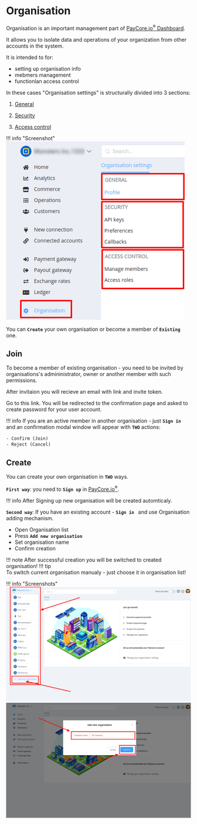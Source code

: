 # Organisation


Organisation is an important management part of <a href="https://dashboard.paycore.io/" target="_blank" rel="noopener">PayСore.io<sup>®</sup> Dashboard</a>. 

It allows you to isolate data and operations of your organization from other accounts in the system.

It is intended to for:

- setting up organisation info
- mebmers management
- functionlan access control

In these cases "Organisation settings" is structurally divided into 3 sections:

1. [General](general)

2. [Security](security)

3. [Access control](access)

!!! info "Screenshot"
    [![img](images/org1.png)](images/org1.png)


You can **```Create```** your own organisation or become a member of **```Existing```** one.

## Join
To become a member of existing organisation - you need to be invited  by organisations's admininistrator, owner or another member with such permissions.

After invitaion you will recieve an email with link and invite token. 

Go to this link. You will be redirected to the confirmation page and asked to create password for your user account.

!!! info 
    If you are an active member in another organisation  - just **```Sign in ```**  and an confirmation modal window will appear with **```TWO```** actions:
    
    - Confirm (Join)
    - Reject (Cancel)

## Create

You can create your own organisation in  **```TWO```** ways.

**```First way```**: you need to **```Sign up```** in <a href="https://dashboard.paycore.io/register" target="_blank" rel="noopener">PayCore.io<sup>®</sup></a>.

!!! info
    After Signing up new organisation will be created automticaly.

**```Second way```**: If you have an existing account - **```Sign in ```** and use Organisation adding mechanism.

- Open Organisation list
- Press **```Add new organisation```**
- Set organisation name
- Confirm creation

!!! note
    After successful creation you will be switched to created organisation!
!!! tip    
    To switch current organisation manualy - just choose it in organisation list!

!!! info "Screenshots"
    [![ORG](images/org_create1.png)](images/org_create1.png)
    [![ORG](images/org_create2.png)](images/org_create2.png)